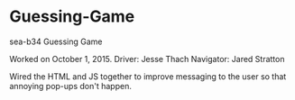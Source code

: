 # Guessing-Game
sea-b34 Guessing Game

Worked on October 1, 2015.
Driver: Jesse Thach
Navigator: Jared Stratton

Wired the HTML and JS together to improve messaging to the user so that annoying pop-ups don't happen.
